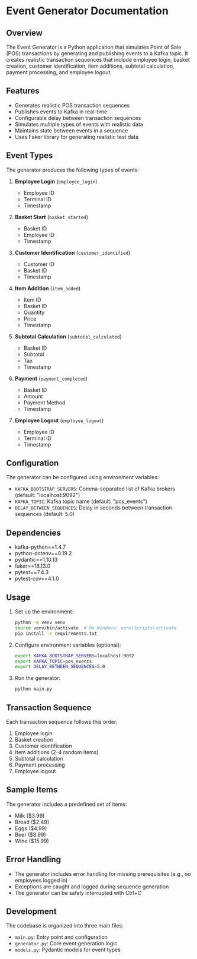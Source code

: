 # Event Generator Documentation

## Overview
The Event Generator is a Python application that simulates Point of Sale (POS) transactions by generating and publishing events to a Kafka topic. It creates realistic transaction sequences that include employee login, basket creation, customer identification, item additions, subtotal calculation, payment processing, and employee logout.

## Features
- Generates realistic POS transaction sequences
- Publishes events to Kafka in real-time
- Configurable delay between transaction sequences
- Simulates multiple types of events with realistic data
- Maintains state between events in a sequence
- Uses Faker library for generating realistic test data

## Event Types
The generator produces the following types of events:

1. **Employee Login** (`employee_login`)
   - Employee ID
   - Terminal ID
   - Timestamp

2. **Basket Start** (`basket_started`)
   - Basket ID
   - Employee ID
   - Timestamp

3. **Customer Identification** (`customer_identified`)
   - Customer ID
   - Basket ID
   - Timestamp

4. **Item Addition** (`item_added`)
   - Item ID
   - Basket ID
   - Quantity
   - Price
   - Timestamp

5. **Subtotal Calculation** (`subtotal_calculated`)
   - Basket ID
   - Subtotal
   - Tax
   - Timestamp

6. **Payment** (`payment_completed`)
   - Basket ID
   - Amount
   - Payment Method
   - Timestamp

7. **Employee Logout** (`employee_logout`)
   - Employee ID
   - Terminal ID
   - Timestamp

## Configuration
The generator can be configured using environment variables:

- `KAFKA_BOOTSTRAP_SERVERS`: Comma-separated list of Kafka brokers (default: "localhost:9092")
- `KAFKA_TOPIC`: Kafka topic name (default: "pos_events")
- `DELAY_BETWEEN_SEQUENCES`: Delay in seconds between transaction sequences (default: 5.0)

## Dependencies
- kafka-python==1.4.7
- python-dotenv==0.19.2
- pydantic==1.10.13
- faker==18.13.0
- pytest==7.4.3
- pytest-cov==4.1.0

## Usage
1. Set up the environment:
   ```bash
   python -m venv venv
   source venv/bin/activate  # On Windows: venv\Scripts\activate
   pip install -r requirements.txt
   ```

2. Configure environment variables (optional):
   ```bash
   export KAFKA_BOOTSTRAP_SERVERS=localhost:9092
   export KAFKA_TOPIC=pos_events
   export DELAY_BETWEEN_SEQUENCES=5.0
   ```

3. Run the generator:
   ```bash
   python main.py
   ```

## Transaction Sequence
Each transaction sequence follows this order:
1. Employee login
2. Basket creation
3. Customer identification
4. Item additions (2-4 random items)
5. Subtotal calculation
6. Payment processing
7. Employee logout

## Sample Items
The generator includes a predefined set of items:
- Milk ($3.99)
- Bread ($2.49)
- Eggs ($4.99)
- Beer ($8.99)
- Wine ($15.99)

## Error Handling
- The generator includes error handling for missing prerequisites (e.g., no employees logged in)
- Exceptions are caught and logged during sequence generation
- The generator can be safely interrupted with Ctrl+C

## Development
The codebase is organized into three main files:
- `main.py`: Entry point and configuration
- `generator.py`: Core event generation logic
- `models.py`: Pydantic models for event types

